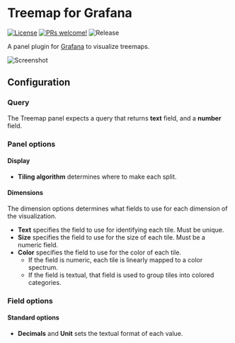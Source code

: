 # Treemap for Grafana

[![License](https://img.shields.io/github/license/marcusolsson/grafana-treemap-panel)](LICENSE)
[![PRs welcome!](https://img.shields.io/badge/PRs-welcome-brightgreen.svg)](#contribute)
![Release](https://github.com/marcusolsson/grafana-treemap-panel/workflows/Release/badge.svg)

A panel plugin for [Grafana](https://grafana.com) to visualize treemaps.

![Screenshot](https://github.com/marcusolsson/grafana-treemap-panel/raw/master/src/img/screenshot.png)

## Configuration

### Query

The Treemap panel expects a query that returns **text** field, and a **number** field.

### Panel options

#### Display

- **Tiling algorithm** determines where to make each split.

#### Dimensions

The dimension options determines what fields to use for each dimension of the visualization.

- **Text** specifies the field to use for identifying each tile. Must be unique.
- **Size** specifies the field to use for the size of each tile. Must be a numeric field.
- **Color** specifies the field to use for the color of each tile.
  - If the field is numeric, each tile is linearly mapped to a color spectrum.
  - If the field is textual, that field is used to group tiles into colored categories.

### Field options

#### Standard options

- **Decimals** and **Unit** sets the textual format of each value.
